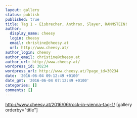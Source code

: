 ```yaml
---
layout: gallery
status: publish
published: true
title: Tag 1 - Eisbrecher, Anthrax, Slayer, RAMMSTEIN!
author:
  display_name: cheesy
  login: cheesy
  email: christine@cheesy.at
  url: http://www.cheesy.at/
author_login: cheesy
author_email: christine@cheesy.at
author_url: http://www.cheesy.at/
wordpress_id: 30234
wordpress_url: http://www.cheesy.at/?page_id=30234
date: '2016-06-04 09:12:49 +0100'
date_gmt: '2016-06-04 07:12:49 +0100'
categories: []
comments: []
---
```

http://www.cheesy.at/2016/06/rock-in-vienna-tag-1/
[gallery orderby="title"]
